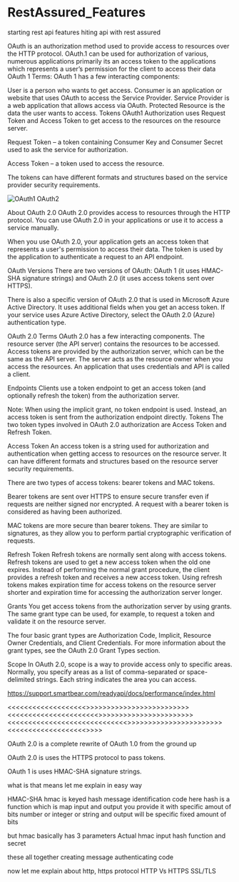 # RestAssured_Features
starting rest api features
hiting api with rest assured 

OAuth is an authorization method used to provide access to resources over the HTTP protocol.
OAuth.1 can be used for authorization of various, numerous applications
primarily its an access token to the applications which represents a user’s permission for the client to access their data
OAuth 1 Terms:
OAuth 1 has a few interacting components:

User is a person who wants to get access.
Consumer is an application or website that uses OAuth to access the Service Provider.
Service Provider is a web application that allows access via OAuth.
Protected Resource is the data the user wants to access.
Tokens
OAuth1 Authorization uses Request Token and Access Token to get access to the resources on the resource server.

Request Token – a token containing Consumer Key and Consumer Secret used to ask the service for authorization.

Access Token – a token used to access the resource.

The tokens can have different formats and structures based on the service provider security requirements.




![OAuth1  OAuth2](https://user-images.githubusercontent.com/50185967/139423567-e4524b6f-c6da-4b83-a1c6-2d5b1424d3d9.png)

About OAuth 2.0
OAuth 2.0 provides access to resources through the HTTP protocol.
You can use OAuth 2.0 in your applications or use it to access a service manually.

When you use OAuth 2.0, your application gets an access token that represents a user's permission to access their data. The token is used by the application to authenticate a request to an API endpoint.

OAuth Versions
There are two versions of OAuth: OAuth 1 (it uses HMAC-SHA signature strings) and OAuth 2.0 (it uses access tokens sent over HTTPS).

There is also a specific version of OAuth 2.0 that is used in Microsoft Azure Active Directory. It uses additional fields when you get an access token. If your service uses Azure Active Directory, select the OAuth 2.0 (Azure) authentication type.

OAuth 2.0 Terms
OAuth 2.0 has a few interacting components. The resource server (the API server) contains the resources to be accessed. Access tokens are provided by the authorization server, which can be the same as the API server. The server acts as the resource owner when you access the resources. An application that uses credentials and API is called a client.

Endpoints
Clients use a token endpoint to get an access token (and optionally refresh the token) from the authorization server.

Note:	When using the implicit grant, no token endpoint is used. Instead, an access token is sent from the authorization endpoint directly.
Tokens
The two token types involved in OAuth 2.0 authorization are Access Token and Refresh Token.

Access Token
An access token is a string used for authorization and authentication when getting access to resources on the resource server. It can have different formats and structures based on the resource server security requirements.

There are two types of access tokens: bearer tokens and MAC tokens.

Bearer tokens are sent over HTTPS to ensure secure transfer even if requests are neither signed nor encrypted. A request with a bearer token is considered as having been authorized.

MAC tokens are more secure than bearer tokens. They are similar to signatures, as they allow you to perform partial cryptographic verification of requests.

Refresh Token
Refresh tokens are normally sent along with access tokens. Refresh tokens are used to get a new access token when the old one expires. Instead of performing the normal grant procedure, the client provides a refresh token and receives a new access token. Using refresh tokens makes expiration time for access tokens on the resource server shorter and expiration time for accessing the authorization server longer.

Grants
You get access tokens from the authorization server by using grants. The same grant type can be used, for example, to request a token and validate it on the resource server.

The four basic grant types are Authorization Code, Implicit, Resource Owner Credentials, and Client Credentials. For more information about the grant types, see the OAuth 2.0 Grant Types section.

Scope
In OAuth 2.0, scope is a way to provide access only to specific areas. Normally, you specify areas as a list of comma-separated or space-delimited strings. Each string indicates the area you can access.

https://support.smartbear.com/readyapi/docs/performance/index.html

<<<<<<<<<<<<<<<<<<<>>>>>>>>>>>>>>>>>>>>>>>>><<<<<<<<<<<<<<<<<<<<<<>>>>>>>>>>>>>>>>>>>>>>><<<<<<<<<<<<<<<<<<<<<<<<<<<<<>>>>>>>>>>>>>>>>>>>>>>><<<<<<<<<<<<<<<<<<<>>>>


OAuth 2.0 is a complete rewrite of OAuth 1.0 from the ground up

OAuth 2.0 is uses the HTTPS protocol to pass tokens.

OAuth 1 is uses HMAC-SHA signature strings.

what is that means let me explain in easy way 

HMAC-SHA 
hmac is keyed hash message identification code 
here hash is a function which is map input and output 
you provide it with specific amout of bits number or integer or string and output will be specific fixed amount of bits 

but 
hmac basically has 3 parameters 
Actual hmac input 
hash function 
and secret

these all together creating message authenticating code 


now let me explain about http, https protocol  HTTP Vs HTTPS SSL/TLS 




